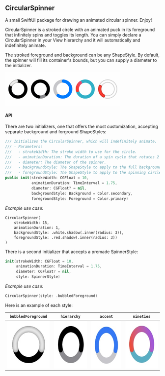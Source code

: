 ## CircularSpinner

A small SwiftUI package for drawing an animated circular spinner. Enjoy!

CircularSpinner is a stroked circle with an animated puck in its foreground that infinitely spins and toggles its length. You can simply declare a CircularSpinner in your View hierarchy and it will automatically and indefinitely animate.

The stroked foreground and background can be any ShapeStyle. By default, the spinner will fill its container's bounds, but you can supply a diameter to the initializer.

<img src="Git%20Resources/spinners.gif" alt="Example GIF" width="374" height="109" loop=infinite>

#### API
 
There are two initializers, one that offers the most customization, accepting separate background and forground ShapeStyles:

```Swift
/// Initializes the CircularSpinner, which will indefinitely animate.
/// - Parameters:
///   - strokeWidth: The stroke width to use for the circle.
///   - animationDuration: The duration of a spin cycle that rotates 2 revolutions.
///   - diameter: The diameter of the spinner.
///   - backgroundStyle: The ShapeStyle to apply to the full background circle.
///   - foregroundStyle: The ShapeStyle to apply to the spinning circle.
public init(strokeWidth: CGFloat = 10,
            animationDuration: TimeInterval = 1.75,
            diameter: CGFloat? = nil,
            backgroundStyle: Background = Color.secondary,
            foregroundStyle: Foreground = Color.primary)
```

_Example use case:_
```
CircularSpinner(
    strokeWidth: 15,
    animationDuration: 1,
    backgroundStyle: .white.shadow(.inner(radius: 3)),
    foregroundStyle: .red.shadow(.inner(radius: 3))
)
```

There is a second initializer that accepts a premade SpinnerStyle:
```Swift
init(strokeWidth: CGFloat = 10,
     animationDuration: TimeInterval = 1.75,
     diameter: CGFloat? = nil,
     style: SpinnerStyle)
```

_Example use case:_
```Swift
CircularSpinner(style: .bubbledForeground)
```

Here is an example of each style:

| `bubbledForeground` | `hierarchy` | `accent` | `nineties` |
| --- | --- | --- | --- |
| <img src="Git%20Resources/bubbledForeground.jpg" alt="bubbledForeground" width="155" height="155"> | <img src="Git%20Resources/hierarchy.jpg" alt="hierarchy" width="155" height="155"> | <img src="Git%20Resources/accent.jpg" alt="accent" width="155" height="155"> | <img src="Git%20Resources/nineties.jpg" alt="nineties" width="155" height="155"> |
